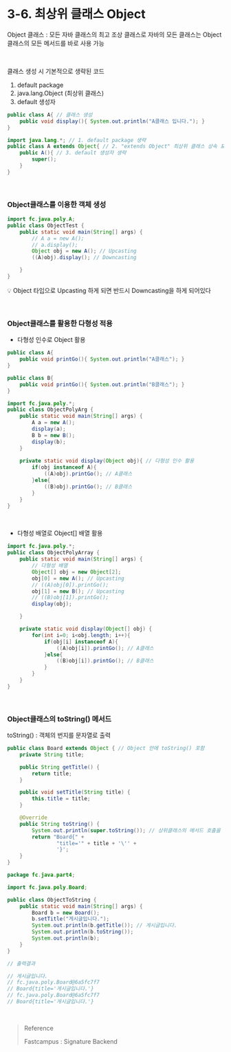 # 3-6. 최상위 클래스 Object

Object 클래스 : 모든 자바 클래스의 최고 조상 클래스로 자바의 모든 클래스는 Object 클래스의 모든 메서드를 바로 사용 가능

<br/>

클래스 생성 시 기본적으로 생략된 코드

1. default package
2. java.lang.Object (최상위 클래스)
3. default 생성자

```java
public class A{ // 클래스 생성
    public void display(){ System.out.println("A클래스 입니다."); }
}
```

```java
import java.lang.*; // 1. default package 생략
public class A extends Object{ // 2. "extends Object" 최상위 클래스 상속 표시 생략
    public A(){ // 3. default 생성자 생략
        super();
    }
}
```

<br/>

### Object클래스를 이용한 객체 생성

```java
import fc.java.poly.A;
public class ObjectTest {
    public static void main(String[] args) {
        // A a = new A();
        // a.display();
        Object obj = new A(); // Upcasting
        ((A)obj).display(); // Downcasting

    }
}
```

:bulb: Object 타입으로 Upcasting 하게 되면 반드시 Downcasting을 하게 되어있다

<br/>

### Object클래스를 활용한 다형성 적용

- 다형성 인수로 Object 활용

```java
public class A{
    public void printGo(){ System.out.println("A클래스"); }
} 
```

```java
public class B{
    public void printGo(){ System.out.println("B클래스"); }
} 
```

```java
import fc.java.poly.*;
public class ObjectPolyArg {
    public static void main(String[] args) {
        A a = new A();
        display(a);
        B b = new B();
        display(b);
    }
    
    private static void display(Object obj){ // 다형성 인수 활용
        if(obj instanceof A){
            ((A)obj).printGo(); // A클래스
        }else{
            ((B)obj).printGo(); // B클래스
        }
    }
}
```

<br/>

- 다형성 배열로 Object[] 배열 활용

```java
import fc.java.poly.*;
public class ObjectPolyArray {
    public static void main(String[] args) {
        // 다형성 배열
        Object[] obj = new Object[2];
        obj[0] = new A(); // Upcasting
        // ((A)obj[0]).printGo();
        obj[1] = new B(); // Upcasting
        // ((B)obj[1]).printGo();
        display(obj);

    }

    private static void display(Object[] obj) {
        for(int i=0; i<obj.length; i++){
            if(obj[i] instanceof A){
                ((A)obj[i]).printGo(); // A클래스
            }else{
                ((B)obj[i]).printGo(); // B클래스
            }
        }
    }
}
```

<br/>

### Object클래스의 toString() 메서드

toString() : 객체의 번지를 문자열로 출력

```java
public class Board extends Object { // Object 안에 toString() 포함
    private String title;

    public String getTitle() {
        return title;
    }

    public void setTitle(String title) {
        this.title = title;
    }

    @Override
    public String toString() {
        System.out.println(super.toString()); // 상위클래스의 메서드 호출을 원할 시 사용방법
        return "Board{" +
                "title='" + title + '\'' +
                '}';
    }
}
```

```java
package fc.java.part4;

import fc.java.poly.Board;

public class ObjectToString {
    public static void main(String[] args) {
        Board b = new Board();
        b.setTitle("게시글입니다.");
        System.out.println(b.getTitle()); // 게시글입니다.
        System.out.println(b.toString());
        System.out.println(b);
    }
}

// 출력결과

// 게시글입니다.
// fc.java.poly.Board@6a5fc7f7
// Board{title='게시글입니다.'}
// fc.java.poly.Board@6a5fc7f7
// Board{title='게시글입니다.'}
```

<br/>

> Reference
>
> Fastcampus : Signature Backend